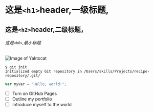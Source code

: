 # 这是`<h1>`header,一级标题,

## 这是`<h2>`header,二级标题，

###### 这是`<h6>`,最小标题

![Image of Yaktocat](https://octodex.github.com/images/yaktocat.png)

```
$ git init
Initialized empty Git repository in /Users/skills/Projects/recipe-repository/.git/
```

``` javascript
var myVar = "Hello, world!";
```

- [ ] Turn on GitHub Pages
- [ ] Outline my portfolio
- [ ] Introduce myself to the world
